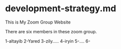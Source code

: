 # development-strategy.md

This is My Zoom Group Website

There are six members in these zoom group.

1-altayib
2-Yared
3-zily.....
4-iryin
5-....
6-


